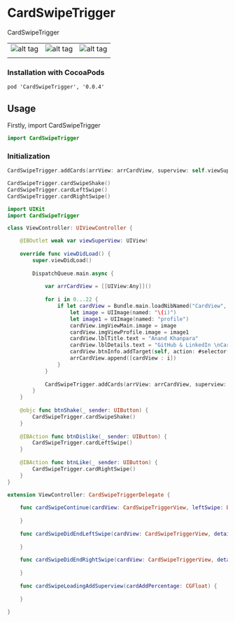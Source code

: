 # CardSwipeTrigger
CardSwipeTrigger

|  |  |  |
|---|---|---|
|![alt tag](https://github.com/AnandKhanpara/GitProHubSupporting/blob/master/GitProHubSupporting/CardSwipeTrigger/Left500Pixel.png)| ![alt tag](https://github.com/AnandKhanpara/GitProHubSupporting/blob/master/GitProHubSupporting/CardSwipeTrigger/Center500Pixel.png) | ![alt tag](https://github.com/AnandKhanpara/GitProHubSupporting/blob/master/GitProHubSupporting/CardSwipeTrigger/Right500Pixel.png) |
|  |  |  |


### Installation with CocoaPods

```
pod 'CardSwipeTrigger', '0.0.4'
```

## Usage
 
Firstly, import CardSwipeTrigger

```swift
import CardSwipeTrigger
```

### Initialization

```swift
CardSwipeTrigger.addCards(arrView: arrCardView, superview: self.viewSuperView, delegate: nil, swipeLevel: .low)

CardSwipeTrigger.cardSwipeShake()
CardSwipeTrigger.cardLeftSwipe()
CardSwipeTrigger.cardRightSwipe()
```
```swift
import UIKit
import CardSwipeTrigger

class ViewController: UIViewController {

    @IBOutlet weak var viewSuperView: UIView!
    
    override func viewDidLoad() {
        super.viewDidLoad()
        
        DispatchQueue.main.async {
            
            var arrCardView = [[UIView:Any]]()
            
            for i in 0...22 {
                if let cardView = Bundle.main.loadNibNamed("CardView", owner: nil, options: nil)?.first as? CardView {
                    let image = UIImage(named: "\(i)")
                    let image1 = UIImage(named: "profile")
                    cardView.imgViewMain.image = image
                    cardView.imgViewProfile.image = image1
                    cardView.lblTitle.text = "Anand Khanpara"
                    cardView.lblDetails.text = "GitHub & LinkedIn \nCardSwipeTrigger"
                    cardView.btnInfo.addTarget(self, action: #selector(self.btnShake), for: .touchUpInside)
                    arrCardView.append([cardView : i])
                }
            }
            
            CardSwipeTrigger.addCards(arrView: arrCardView, superview: self.viewSuperView, delegate: self, swipeLevel: .low)
        }
    }
    
    @objc func btnShake(_ sender: UIButton) {
        CardSwipeTrigger.cardSwipeShake()
    }
    
    @IBAction func btnDislike(_ sender: UIButton) {
        CardSwipeTrigger.cardLeftSwipe()
    }
    
    @IBAction func btnLike(_ sender: UIButton) {
        CardSwipeTrigger.cardRightSwipe()
    }
}
```

```swift
extension ViewController: CardSwipeTriggerDelegate {
    
    func cardSwipeContinue(cardView: CardSwipeTriggerView, leftSwipe: Bool, rightSwipe: Bool, transfor: CGFloat, details: Any?) {
        
    }
    
    func cardSwipeDidEndLeftSwipe(cardView: CardSwipeTriggerView, details: Any?) {
        
    }
    
    func cardSwipeDidEndRightSwipe(cardView: CardSwipeTriggerView, details: Any?) {
        
    }
    
    func cardSwipeLoadingAddSuperview(cardAddPercentage: CGFloat) {
        
    }
    
}
```

